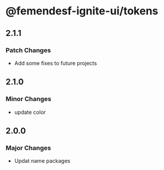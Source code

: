 # @femendesf-ignite-ui/tokens

## 2.1.1

### Patch Changes

- Add some fixes to future projects

## 2.1.0

### Minor Changes

- update color

## 2.0.0

### Major Changes

- Updat name packages
